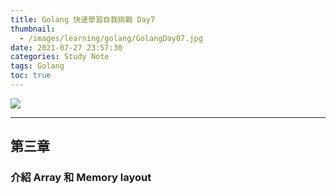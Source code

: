 ```yaml
---
title: Golang 快速學習自我挑戰 Day7
thumbnail:
  - /images/learning/golang/GolangDay07.jpg
date: 2021-07-27 23:57:30
categories: Study Note
tags: Golang
toc: true
---
```

<img src="/images/learning/golang/GolangDay07.jpg">

***
## 第三章
### 介紹 Array 和 Memory layout







